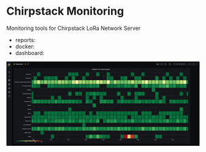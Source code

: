 # Chirpstack Monitoring
Monitoring tools for Chirpstack LoRa Network Server

* reports:
* docker:
* dashboard:

![Operator dashboard](./images/operators.png)

